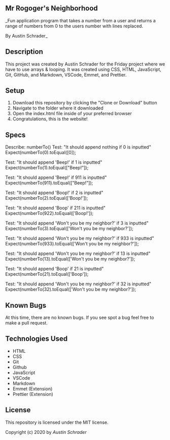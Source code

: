 ## Mr Rogoger's Neighborhood

\_Fun application program that takes a number from a user and returns a range of numbers from 0 to the users number with lines replaced.

By Austin Schrader\_

## Description

This project was created by Austin Schrader for the Friday project where we have to use arrays & looping. It was created using CSS, HTML, JavaScript, Git, GitHub, and Markdown, VSCode, Emmet, and Prettier.

## Setup

1. Download this repository by clicking the "Clone or Download" button
2. Navigate to the folder where it downloaded
3. Open the index.html file inside of your preferred browser
4. Congratulations, this is the website!

## Specs

Describe: numberTo()
Test: "It should append nothing if 0 is inputted"
Expect(numberTo(0).toEqual([0]);

Test: "It should append 'Beep!' if 1 is inputted"
Expect(numberTo(1).toEqual(["Beep!"]);

Test: "It should append 'Beep!' if 911 is inputted"
Expect(numberTo(911).toEqual(["Beep!"]);

Test: "It should append 'Boop!' if 2 is inputted"
Expect(numberTo(2).toEqual(['Boop!']);

Test: "It should append 'Boop' if 211 is inputted"
Expect(numberTo(922).toEqual(['Boop!']);

Test: "It should append 'Won't you be my neighbor?' if 3 is inputted"
Expect(numberTo(3).toEqual(['Won't you be my neighbor?']);

Test: "It should append 'Won't you be my neighbor?' if 933 is inputted"
Expect(numberTo(933).toEqual(['Won't you be my neighbor?']);

Test: "It should append 'Won't you be my neighbor?' if 13 is inputted"
Expect(numberTo(13).toEqual(['Won't you be my neighbor?']);

Test: "It should append 'Boop' if 21 is inputted"
Expect(numberTo(21).toEqual(['Boop']);

Test: "It should append 'Won't you be my neighbor?' if 32 is inputted"
Expect(numberTo(32).toEqual(['Won't you be my neighbor?']);

## Known Bugs

At this time, there are no known bugs. If you see spot a bug feel free to make a pull request.

## Technologies Used

- HTML
- CSS
- Git
- Github
- JavaScript
- VSCode
- Markdown
- Emmet (Extension)
- Prettier (Extension)

## License

This repository is licensed under the MIT license.

Copyright (c) 2020 by _Austin Schrader_
